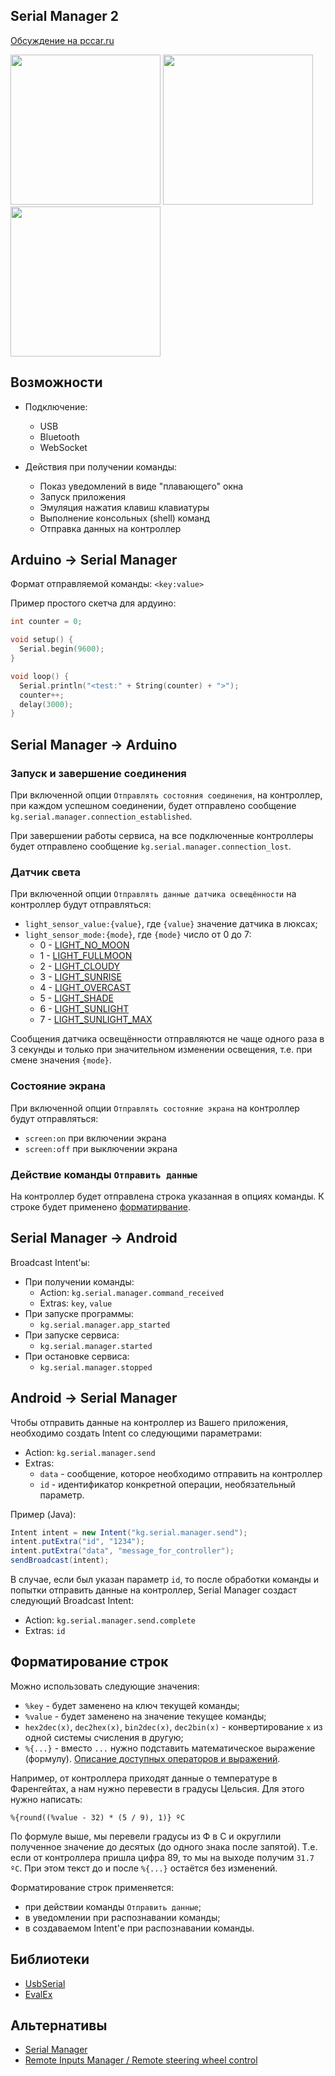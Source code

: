 ## Serial Manager 2

[Обсуждение на pccar.ru](http://pccar.ru/showthread.php?t=24120)

<img src="https://cloud.githubusercontent.com/assets/3936845/14065232/ca2985c6-f443-11e5-8cf0-37bf12f44809.png" width="240"> <img src="https://cloud.githubusercontent.com/assets/3936845/14065231/ca2776f0-f443-11e5-94c0-b82fc1c76b84.png" width="240"> <img src="https://cloud.githubusercontent.com/assets/3936845/14435783/51e91190-003b-11e6-9e5f-827bb1ac9264.png" width="240">

## Возможности
* Подключение:
  * USB
  * Bluetooth
  * WebSocket
  
* Действия при получении команды:
  * Показ уведомлений в виде "плавающего" окна
  * Запуск приложения
  * Эмуляция нажатия клавиш клавиатуры
  * Выполнение консольных (shell) команд
  * Отправка данных на контроллер
  

## Arduino → Serial Manager
Формат отправляемой команды: `<key:value>`

Пример простого скетча для ардуино:
```cpp
int counter = 0;

void setup() {
  Serial.begin(9600);
}

void loop() {
  Serial.println("<test:" + String(counter) + ">");
  counter++;
  delay(3000);
}
```

## Serial Manager → Arduino

### Запуск и завершение соединения
При включенной опции `Отправлять состояния соединения`, на контроллер, при каждом успешном
соединении, будет отправлено сообщение
`kg.serial.manager.connection_established`.

При завершении работы сервиса, на все подключенные контроллеры будет отправлено сообщение
`kg.serial.manager.connection_lost`.

### Датчик света
При включенной опции `Отправлять данные датчика освещённости` на контроллер будут отправляться:
* `light_sensor_value:{value}`, где `{value}` значение датчика в люксах;
* `light_sensor_mode:{mode}`, где `{mode}` число от 0 до 7:
  * 0 - [LIGHT_NO_MOON](https://developer.android.com/reference/android/hardware/SensorManager.html#LIGHT_NO_MOON)
  * 1 - [LIGHT_FULLMOON](https://developer.android.com/reference/android/hardware/SensorManager.html#LIGHT_FULLMOON)
  * 2 - [LIGHT_CLOUDY](https://developer.android.com/reference/android/hardware/SensorManager.html#LIGHT_CLOUDY)
  * 3 - [LIGHT_SUNRISE](https://developer.android.com/reference/android/hardware/SensorManager.html#LIGHT_SUNRISE)
  * 4 - [LIGHT_OVERCAST](https://developer.android.com/reference/android/hardware/SensorManager.html#LIGHT_OVERCAST)
  * 5 - [LIGHT_SHADE](https://developer.android.com/reference/android/hardware/SensorManager.html#LIGHT_SHADE)
  * 6 - [LIGHT_SUNLIGHT](https://developer.android.com/reference/android/hardware/SensorManager.html#LIGHT_SUNLIGHT)
  * 7 - [LIGHT_SUNLIGHT_MAX](https://developer.android.com/reference/android/hardware/SensorManager.html#LIGHT_SUNLIGHT_MAX)

Сообщения датчика освещённости отправляются не чаще одного раза в 3 секунды и только при значительном изменении освещения, т.е. при
смене значения `{mode}`.

### Состояние экрана
При включенной опции `Отправлять состояние экрана` на контроллер будут отправляться:
* `screen:on` при включении экрана
* `screen:off` при выключении экрана

### Действие команды `Отправить данные`
На контроллер будет отправлена строка указанная в опциях команды.
К строке будет применено [форматирвание](https://github.com/delletenebre/SerialManager2#Форматирование-строк).


## Serial Manager → Android
Broadcast Intent'ы:
* При получении команды:
  * Action: `kg.serial.manager.command_received`
  * Extras: `key`, `value`
* При запуске программы:
  * `kg.serial.manager.app_started`
* При запуске сервиса:
  * `kg.serial.manager.started`
* При остановке сервиса:
  * `kg.serial.manager.stopped`
  
  
## Android → Serial Manager
Чтобы отправить данные на контроллер из Вашего приложения, необходимо создать Intent со следующими
параметрами:
* Action: `kg.serial.manager.send`
* Extras:
  * `data` - сообщение, которое необходимо отправить на контроллер
  * `id` - идентификатор конкретной операции, необязательный параметр.
  

Пример (Java):
```java
Intent intent = new Intent("kg.serial.manager.send");
intent.putExtra("id", "1234");
intent.putExtra("data", "message_for_controller");
sendBroadcast(intent);
```
В случае, если был указан параметр `id`, то после обработки команды и попытки отправить данные на
контроллер, Serial Manager создаст следующий Broadcast Intent:
* Action: `kg.serial.manager.send.complete`
* Extras: `id`


## Форматирование строк
Можно использовать следующие значения:
* `%key` - будет заменено на ключ текущей команды;
* `%value` - будет заменено на значение текущее команды;
* `hex2dec(x)`, `dec2hex(x)`, `bin2dec(x)`, `dec2bin(x)` - конвертирование `x` из одной системы
счисления в другую;
* `%{...}` - вместо ` ... ` нужно подставить математическое выражение (формулу). [Описание
доступных операторов и выражений](https://github.com/uklimaschewski/EvalEx#supported-operators).

Например, от контроллера приходят данные о температуре в Фаренгейтах, а нам нужно перевести в
градусы Цельсия. Для этого нужно написать:

`%{round((%value - 32) * (5 / 9), 1)} ºC`

По формуле выше, мы перевели градусы из Ф в С и округлили полученное значение до десятых (до одного
знака после запятой). Т.е. если от контроллера пришла цифра 89, то мы на выходе получим `31.7 ºC`.
При этом текст до и после `%{...}` остаётся без изменений.

Форматирование строк применяется:
* при действии команды `Отправить данные`;
* в уведомлении при распознавании команды;
* в создаваемом Intent'е при распознавании команды.

## Библиотеки
* [UsbSerial](https://github.com/felHR85/UsbSerial)
* [EvalEx](https://github.com/uklimaschewski/EvalEx)

## Альтернативы
* [Serial Manager](https://github.com/delletenebre/SerialManager)
* [Remote Inputs Manager / Remote steering wheel control](http://forum.xda-developers.com/showthread.php?t=2635159)
